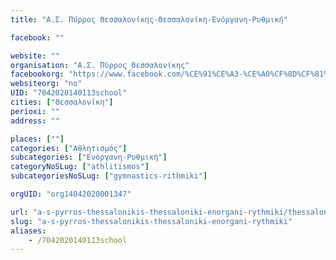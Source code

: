 ```yaml
---
title: "Α.Σ. Πύρρος Θεσσαλονίκης-Θεσσαλονίκη-Ενόργανη-Ρυθμική"

facebook: ""

website: ""
organisation: "Α.Σ. Πύρρος Θεσσαλονίκης"
facebookorg: "https://www.facebook.com/%CE%91%CE%A3-%CE%A0%CF%8D%CF%81%CF%81%CE%BF%CF%82-%CE%98%CE%B5%CF%83%CF%83%CE%B1%CE%BB%CE%BF%CE%BD%CE%AF%CE%BA%CE%B7%CF%82-1447143098899559/"
websiteorg: "no"
UID: "7042020140113school"
cities: ["Θεσσαλονίκη"]
perioxi: ""
address: ""

places: [""]
categories: ["Αθλητισμός"]
subcategories: ["Ενόργανη-Ρυθμική"]
categoryNoSLug: ["athlitismos"]
subcategoriesNoSLug: ["gymnastics-rithmiki"]

orgUID: "org14042020001347"

url: "a-s-pyrros-thessalonikis-thessaloniki-enorgani-rythmiki/thessaloniki"
slug: "a-s-pyrros-thessalonikis-thessaloniki-enorgani-rythmiki"
aliases:
    - /7042020140113school
---
```





